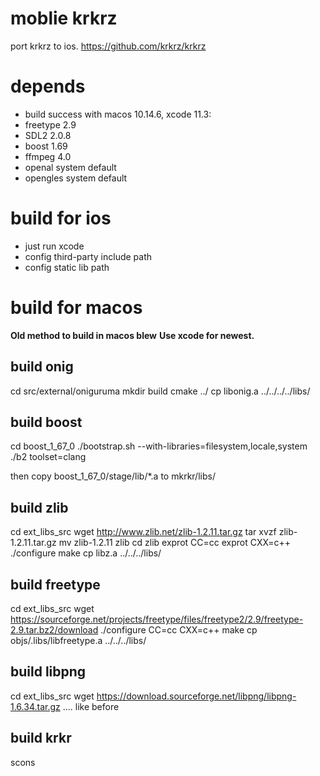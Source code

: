 # moblie krkrz
port krkrz to ios.
https://github.com/krkrz/krkrz


# depends
* build success with macos 10.14.6, xcode 11.3:
* freetype 2.9
* SDL2 2.0.8
* boost 1.69
* ffmpeg 4.0
* openal system default
* opengles system default

# build for ios
* just run  xcode
* config third-party include path
* config static lib path
  
# build for macos
**Old method to build in macos blew**
**Use xcode for newest.**
## build onig
cd src/external/oniguruma
mkdir build
cmake ../
cp libonig.a ../../../../libs/

## build boost
cd boost_1_67_0
./bootstrap.sh --with-libraries=filesystem,locale,system
./b2 toolset=clang


then copy boost_1_67_0/stage/lib/*.a to mkrkr/libs/

## build zlib
cd ext_libs_src
wget http://www.zlib.net/zlib-1.2.11.tar.gz
tar xvzf zlib-1.2.11.tar.gz
mv zlib-1.2.11 zlib
cd zlib
exprot CC=cc
exprot CXX=c++
./configure
make
cp libz.a ../../../libs/

## build freetype
cd ext_libs_src
wget https://sourceforge.net/projects/freetype/files/freetype2/2.9/freetype-2.9.tar.bz2/download
./configure CC=cc CXX=c++
make
cp objs/.libs/libfreetype.a ../../../libs/

## build libpng
cd ext_libs_src
wget https://download.sourceforge.net/libpng/libpng-1.6.34.tar.gz
....
like before

## build krkr
scons
